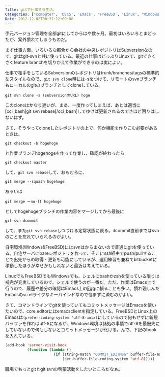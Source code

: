 ```yaml
---
Title: gitで仕事する生活。
Categories: ['computer', 'DVCS', 'Emacs', 'FreeBSD', 'Linux', 'Windows']
Date: 2012-12-02T00:31:12+09:00
---
```


手元バージョン管理を全部gitにしてからはや数ヶ月。最初はいろいろとまどったが、案外慣れてしまうものだ。

まず仕事方面。いろいろな都合から会社の中央レポジトリはSubversionなので、gitはgit-svnと共に使っている。最近の仕事はどっぷりLinuxで、gitでさくさくfeature branchを切りかえて作業ができるのは実によい。

仕事で相手をしているSubversionのレポジトリはtrunk/branches/tagsの標準的なスタイルなので、``git svn clone``時には-sをつけて、リモートのsvnブランチもローカルのgitのブランチとしてcloneしている。

``git svn clone -s (subversionのURL) hoge``

このcloneはかなり遅いが、まあ、一度作ってしまえば、あとは適当に[cci_bash]git svn rebase[/cci_bash]してゆけば更新されるのでさほど困りはしないはず。

さて、そうやってcloneしたレポジトリの上で、何か機能を作りこむ必要があるときは、

``git checkout -b hogehoge``

と作業ブランチhogehogeを作って作業し、確認が終わったら

``git checkout master``

して、``git svn rebase``して、おもむろに、

``git merge --squash hogehoge``

あるいは

``git merge ーno-ff hogehoge``

としてhogehogeブランチの作業内容をマージしてから最後に

``git svn dcommit``

して、また``git svn rebase``しつづける定常状態に戻る。dcommit直前まではsvnのことを忘れていられるのがよい。

自宅環境(Windows&amp;FreeBSD)にはsvnはからまないので普通にgitを使っている。自宅サーバにbareレポジトリを作って、そこにssh経由でpush/pullすることで出先からの取得・更新も可能にしているが、運用練習も兼ねてbitbucketに移動したほうが幸せかもしれないと最近は考えている。

LinuxでもFreeBSDでもWindowsでも、シェルにbashかzshを使っている限りは補完が充実しているので、シェルで使うのが一番だ。ただ、作業はEmacs上で行うので、履歴や差分の確認はEmacs上の<a href="http://bogolisk.blogspot.com/">Egg</a>に頼ることも多い。慣れ親しんだEmacsのvc.elライクなキーバインドなので悩まずに済むのがよい。

さて、コマンドラインでgitを使っていてもコミットメッセージはEmacsを使いたいので、core.editorにはemacsclientを指定している。FreeBSDとLinux上のEmacsは``(prefer-coding-system 'utf-8-unix)``にしているので何もせずに新規バッファを作ればutf-8になるが、Windows環境は諸処の事情でutf-8を最優先にしていないので何もしないとコミットメッセージが化ける。んで、下記のhookを入れている。

```lisp
(add-hook 'server-visit-hook
          (function (lambda ()
                      (if (string-match "COMMIT_EDITMSG" buffer-file-name)
                          (set-buffer-file-coding-system 'utf-8)))))
```

職場でもっとgitとgit svnの啓蒙活動をしたいところだなぁ。
